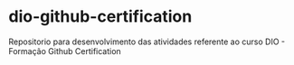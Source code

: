 # dio-github-certification
Repositorio para desenvolvimento das atividades referente ao curso DIO - Formação Github Certification
